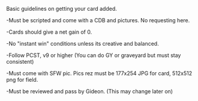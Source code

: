 Basic guidelines on getting your card added.

-Must be scripted and come with a CDB and pictures. No requesting here.

-Cards should give a net gain of 0.

-No "instant win" conditions unless its creative and balanced.

-Follow PCST, v9 or higher (You can do GY or graveyard but must stay consistent)

-Must come with SFW pic. Pics rez must be 177x254 JPG for card, 512x512 png for field.

-Must be reviewed and pass by Gideon. (This may change later on)
